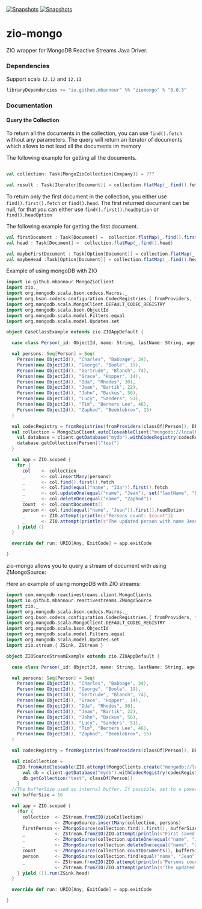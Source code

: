 
[![Snapshots][ziomongo]][Scala version support]
[![Snapshots][ziomongo jvm]][Scala version support]

# zio-mongo
ZIO wrapper for MongoDB Reactive Streams Java Driver.

### Dependencies

Support scala `12.12` and `12.13`
```scala
libraryDependencies += "io.github.mbannour" %% "ziomongo" % "0.0.3"

```

### Documentation

#### Query the Collection

To return all the documents in the collection, you can use `find().fetch` without any parameters.
The query will return an Iterator of documents which allows to not load all the documents im memory

The following example for getting all the documents.
```scala

val collection: Task[MongoZioCollection[Company]] = ???

val result : Task[Iterator[Document]] = collection.flatMap(_.find().fetch)
```

To return only the first document in the collection, you either use `find().first().fetch` or `find().head`.
The first returned document can be null, for that you can either use `find().first().headOption` or `find().headOption`

The following example for getting the first document.
```scala
val firstDocument : Task[Document] =  collection.flatMap(_.find().first().fetch)
val head : Task[Document] =  collection.flatMap(_.find().head)

val maybeFirstDocument : Task[Option[Document]] = collection.flatMap(_.find().first().headOption)
val maybeHead :Task[Option[Document]] = collection.flatMap(_.find().headOption)
```

Example of using mongoDB with ZIO

```scala
import io.github.mbannour.MongoZioClient
import zio._
import org.mongodb.scala.bson.codecs.Macros._
import org.bson.codecs.configuration.CodecRegistries.{ fromProviders, fromRegistries }
import org.mongodb.scala.MongoClient.DEFAULT_CODEC_REGISTRY
import org.mongodb.scala.bson.ObjectId
import org.mongodb.scala.model.Filters.equal
import org.mongodb.scala.model.Updates.set

object CaseClassExample extends zio.ZIOAppDefault {

  case class Person(_id: ObjectId, name: String, lastName: String, age: Int)

  val persons: Seq[Person] = Seq(
    Person(new ObjectId(), "Charles", "Babbage", 34),
    Person(new ObjectId(), "George", "Boole", 19),
    Person(new ObjectId(), "Gertrude", "Blanch", 74),
    Person(new ObjectId(), "Grace", "Hopper", 14),
    Person(new ObjectId(), "Ida", "Rhodes", 30),
    Person(new ObjectId(), "Jean", "Bartik", 22),
    Person(new ObjectId(), "John", "Backus", 56),
    Person(new ObjectId(), "Lucy", "Sanders", 51),
    Person(new ObjectId(), "Tim", "Berners Lee", 46),
    Person(new ObjectId(), "Zaphod", "Beeblebrox", 15)
  )

  val codecRegistry = fromRegistries(fromProviders(classOf[Person]), DEFAULT_CODEC_REGISTRY)
  val collection = MongoZioClient.autoCloseableClient("mongodb://localhost:27017").map { client =>
    val database = client.getDatabase("mydb").withCodecRegistry(codecRegistry)
    database.getCollection[Person]("test")
  }

  val app = ZIO.scoped {
    for {
      col    <- collection
      _      <- col.insertMany(persons)
      _      <- col.find().first().fetch
      _      <- col.find(equal("name", "Ida")).first().fetch
      _      <- col.updateOne(equal("name", "Jean"), set("lastName", "Bannour"))
      _      <- col.deleteOne(equal("name", "Zaphod"))
      count  <- col.countDocuments()
      person <- col.find(equal("name", "Jean")).first().headOption
      _      <- ZIO.attempt(println(s"Persons count: $count"))
      _      <- ZIO.attempt(println(s"The updated person with name Jean is: $person"))
    } yield ()
  }

  override def run: URIO[Any, ExitCode] = app.exitCode

}

```

zio-mongo allows you to query a stream of document with using ZMongoSource: 

Here an example of using  mongoDB with ZIO streams:

```scala
import com.mongodb.reactivestreams.client.MongoClients
import io.github.mbannour.reactivestreams.ZMongoSource
import zio._
import org.mongodb.scala.bson.codecs.Macros._
import org.bson.codecs.configuration.CodecRegistries.{ fromProviders, fromRegistries }
import org.mongodb.scala.MongoClient.DEFAULT_CODEC_REGISTRY
import org.mongodb.scala.bson.ObjectId
import org.mongodb.scala.model.Filters.equal
import org.mongodb.scala.model.Updates.set
import zio.stream.{ ZSink, ZStream }

object ZIOSourceStreamExample extends zio.ZIOAppDefault {

  case class Person(_id: ObjectId, name: String, lastName: String, age: Int)

  val persons: Seq[Person] = Seq(
    Person(new ObjectId(), "Charles", "Babbage", 34),
    Person(new ObjectId(), "George", "Boole", 19),
    Person(new ObjectId(), "Gertrude", "Blanch", 74),
    Person(new ObjectId(), "Grace", "Hopper", 14),
    Person(new ObjectId(), "Ida", "Rhodes", 30),
    Person(new ObjectId(), "Jean", "Bartik", 22),
    Person(new ObjectId(), "John", "Backus", 56),
    Person(new ObjectId(), "Lucy", "Sanders", 51),
    Person(new ObjectId(), "Tim", "Berners Lee", 46),
    Person(new ObjectId(), "Zaphod", "Beeblebrox", 15)
  )

  val codecRegistry = fromRegistries(fromProviders(classOf[Person]), DEFAULT_CODEC_REGISTRY)

  val zioCollection =
    ZIO.fromAutoCloseable(ZIO.attempt(MongoClients.create("mongodb://localhost:27017"))).map { client =>
      val db = client.getDatabase("mydb").withCodecRegistry(codecRegistry)
      db.getCollection("test", classOf[Person])
    }
  //The bufferSize used as internal buffer. If possible, set to a power of 2 value for best performance.
  val bufferSize = 16

  val app = ZIO.scoped {
    (for {
      collection  <- ZStream.fromZIO(zioCollection)
      _           <- ZMongoSource.insertMany(collection, persons)
      firstPerson <- ZMongoSource(collection.find().first(), bufferSize = 16)
      _           <- ZStream.fromZIO(ZIO.attempt(println(s"First saved person: $firstPerson")))
      _           <- ZMongoSource(collection.updateOne(equal("name", "Jean"), set("lastName", "Bannour")))
      _           <- ZMongoSource(collection.deleteOne(equal("name", "Zaphod")))
      count       <- ZMongoSource(collection.countDocuments(), bufferSize = 16)
      person      <- ZMongoSource(collection.find(equal("name", "Jean")).first())
      _           <- ZStream.fromZIO(ZIO.attempt(println(s"Persons count: $count")))
      _           <- ZStream.fromZIO(ZIO.attempt(println(s"The updated person with name Jean is: $person")))
    } yield ()).run(ZSink.head)
  }

  override def run: URIO[Any, ExitCode] = app.exitCode

}
```

[Scala version support]: https://index.scala-lang.org/mbannour/zio-mongodb/ziomongo
[ziomongo]: https://index.scala-lang.org/mbannour/zio-mongodb/ziomongo/latest.svg
[ziomongo jvm]: https://index.scala-lang.org/mbannour/zio-mongodb/ziomongo/latest-by-scala-version.svg?platform=jvm